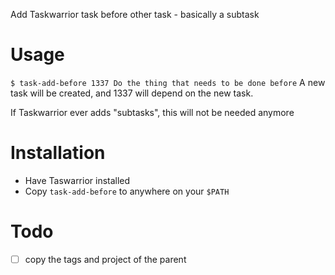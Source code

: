 Add Taskwarrior task before other task - basically a subtask

# Usage 
`$ task-add-before 1337 Do the thing that needs to be done before`
A new task will be created, and 1337 will depend on the new task. 

If Taskwarrior ever adds "subtasks", this will not be needed anymore

# Installation
- Have Taswarrior installed
- Copy `task-add-before` to anywhere on your `$PATH`

# Todo
- [ ] copy the tags and project of the parent
